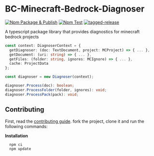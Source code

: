 # BC-Minecraft-Bedrock-Diagnoser

[![Npm Package & Publish](https://github.com/Blockception/BC-Minecraft-Bedrock-Diagnoser/actions/workflows/npm-publish.yml/badge.svg)](https://github.com/Blockception/BC-Minecraft-Bedrock-Diagnoser/actions/workflows/npm-publish.yml)
[![Npm Test](https://github.com/Blockception/BC-Minecraft-Bedrock-Diagnoser/actions/workflows/npm-test.yml/badge.svg)](https://github.com/Blockception/BC-Minecraft-Bedrock-Diagnoser/actions/workflows/npm-test.yml)
[![tagged-release](https://github.com/Blockception/BC-Minecraft-Bedrock-Diagnoser/actions/workflows/tagged-release.yml/badge.svg)](https://github.com/Blockception/BC-Minecraft-Bedrock-Diagnoser/actions/workflows/tagged-release.yml)

A typescript package library that provides diagnostics for minecraft bedrock projects

```ts
const context: DiagnoserContext = {
  getDiagnoser: (doc: TextDocument, project: MCProject) => { ... },
  getDocument: (uri: string) => { ... },
  getFiles: (folder: string, ignores: MCIgnore) => { ... },
  cache: ProjectData
};

const diagnoser = new Diagnoser(context);

diagnoser.Process(doc): boolean;
diagnoser.ProcessFolder(folder, ignores): void;
diagnoser.ProcessPack(pack): void;
```

## Contributing

First, read the [contributing guide](./CONTRIBUTING.md). fork the project, clone it and run the following commands:

**Installation**

```cmd
  npm ci
  npm update
```
